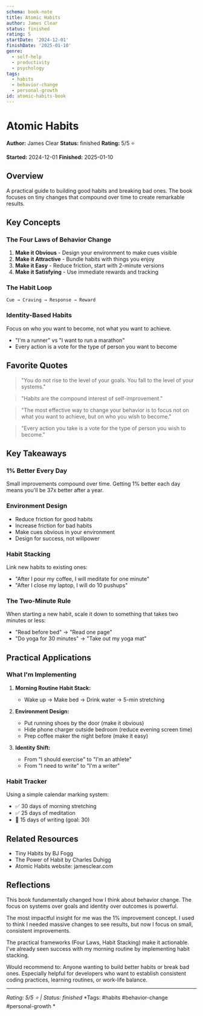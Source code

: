 ```yaml
---
schema: book-note
title: Atomic Habits
author: James Clear
status: finished
rating: 5
startDate: '2024-12-01'
finishDate: '2025-01-10'
genre:
  - self-help
  - productivity
  - psychology
tags:
  - habits
  - behavior-change
  - personal-growth
id: atomic-habits-book
---
```


# Atomic Habits
**Author:** James Clear
**Status:** finished
**Rating:** 5/5 ⭐

**Started:** 2024-12-01
**Finished:** 2025-01-10

## Overview
A practical guide to building good habits and breaking bad ones. The book focuses on tiny changes that compound over time to create remarkable results.

## Key Concepts

### The Four Laws of Behavior Change
1. **Make it Obvious** - Design your environment to make cues visible
2. **Make it Attractive** - Bundle habits with things you enjoy
3. **Make it Easy** - Reduce friction, start with 2-minute versions
4. **Make it Satisfying** - Use immediate rewards and tracking

### The Habit Loop
```
Cue → Craving → Response → Reward
```

### Identity-Based Habits
Focus on who you want to become, not what you want to achieve.
- "I'm a runner" vs "I want to run a marathon"
- Every action is a vote for the type of person you want to become

## Favorite Quotes

> "You do not rise to the level of your goals. You fall to the level of your systems."

> "Habits are the compound interest of self-improvement."

> "The most effective way to change your behavior is to focus not on what you want to achieve, but on who you wish to become."

> "Every action you take is a vote for the type of person you wish to become."

## Key Takeaways

### 1% Better Every Day
Small improvements compound over time. Getting 1% better each day means you'll be 37x better after a year.

### Environment Design
- Reduce friction for good habits
- Increase friction for bad habits
- Make cues obvious in your environment
- Design for success, not willpower

### Habit Stacking
Link new habits to existing ones:
- "After I pour my coffee, I will meditate for one minute"
- "After I close my laptop, I will do 10 pushups"

### The Two-Minute Rule
When starting a new habit, scale it down to something that takes two minutes or less:
- "Read before bed" → "Read one page"
- "Do yoga for 30 minutes" → "Take out my yoga mat"

## Practical Applications

### What I'm Implementing
1. **Morning Routine Habit Stack:**
   - Wake up → Make bed → Drink water → 5-min stretching

2. **Environment Design:**
   - Put running shoes by the door (make it obvious)
   - Hide phone charger outside bedroom (reduce evening screen time)
   - Prep coffee maker the night before (make it easy)

3. **Identity Shift:**
   - From "I should exercise" to "I'm an athlete"
   - From "I need to write" to "I'm a writer"

### Habit Tracker
Using a simple calendar marking system:
- ✅ 30 days of morning stretching
- ✅ 25 days of meditation
- 🚧 15 days of writing (goal: 30)

## Related Resources
- Tiny Habits by BJ Fogg
- The Power of Habit by Charles Duhigg
- Atomic Habits website: jamesclear.com

## Reflections

This book fundamentally changed how I think about behavior change. The focus on systems over goals and identity over outcomes is powerful.

The most impactful insight for me was the 1% improvement concept. I used to think I needed massive changes to see results, but now I focus on small, consistent improvements.

The practical frameworks (Four Laws, Habit Stacking) make it actionable. I've already seen success with my morning routine by implementing habit stacking.

Would recommend to: Anyone wanting to build better habits or break bad ones. Especially helpful for developers who want to establish consistent coding practices, learning routines, or work-life balance.

---
*Rating: 5/5 ⭐ | Status: finished*
*Tags: #habits #behavior-change #personal-growth *
